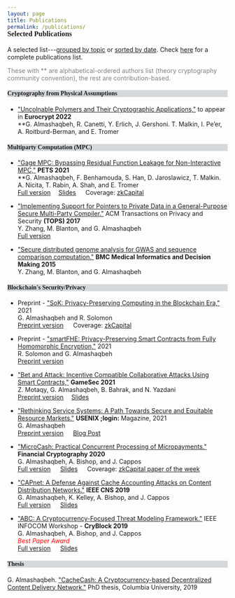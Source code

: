 ```yaml
---
layout: page
title: Publications
permalink: /publications/
---
```


<h3 style="font-family: 'Comic Sans MS'; margin-top: -30px;">Selected Publications</h3>

A selected list---[grouped by topic](https://ghadaalmashaqbeh.github.io/publications/) or [sorted by date](https://ghadaalmashaqbeh.github.io/publications/by-date/). Check [here](https://scholar.google.com/citations?hl=en&user=QKIkII0AAAAJ&view_op=list_works&sortby=pubdate) for a complete publications list.<br/>

<span style="color:grey;font-size:14px;">These with \*\* are alphabetical-ordered authors list (theory cryptography community convention), the rest are contribution-based.</span> 


<h4 style="font-family: 'Comic Sans MS'; background-color:rgb(213, 216, 220);">Cryptography from Physical Assumptions</h4> 

* ["Uncolnable Polymers and Their Cryptographic Applications,"]() to appear in **Eurocrypt 2022**<br/>
  \*\*G. Almashaqbeh, R. Canetti, Y. Erlich, J. Gershoni. T. Malkin, I. Pe’er, A. Roitburd-Berman, and E. Tromer<br/>

<h4 style="font-family: 'Comic Sans MS'; background-color:rgb(213, 216, 220);">Multiparty Computation (MPC)</h4> 

* ["Gage MPC: Bypassing Residual Function Leakage for Non-Interactive MPC,"](https://sciendo.com/article/10.2478/popets-2021-0083) **PETS 2021**<br/>
  \*\*G. Almashaqbeh, F. Benhamouda, S. Han, D. Jaroslawicz, T. Malkin. A. Nicita, T. Rabin, A. Shah, and E. Tromer<br/>
  [Full version](https://eprint.iacr.org/2021/256)&emsp; [Slides](../slides/gagempc-pets-2021.pdf) &emsp; Coverage: [zkCapital](https://zkcapital.substack.com/p/this-week-in-blockchain-research-fb6)

* ["Implementing Support for Pointers to Private Data in a General-Purpose Secure Multi-Party Compiler."](https://dl.acm.org/citation.cfm?id=3154600) ACM Transactions on Privacy and Security **(TOPS) 2017** <br/>
  Y. Zhang, M. Blanton, and G. Almashaqbeh <br/>
  [Full version](https://arxiv.org/abs/1509.01763)
  
* ["Secure distributed genome analysis for GWAS and sequence comparison computation."](https://bmcmedinformdecismak.biomedcentral.com/articles/10.1186/1472-6947-15-S5-S4) **BMC Medical Informatics and Decision Making 2015** <br/>
Y. Zhang, M. Blanton, and G. Almashaqbeh 


<h4 style="font-family: 'Comic Sans MS'; background-color:rgb(213, 216, 220);">Blockchain's Security/Privacy</h4> 

* Preprint - ["SoK: Privacy-Preserving Computing in the Blockchain Era,"]() 2021<br/>
  G. Almashaqbeh and R. Solomon <br/>
  [Preprint version](https://eprint.iacr.org/2021/727.pdf) &emsp; Coverage: [zkCapital](https://zkcapital.substack.com/p/this-week-in-blockchain-research-def)

* Preprint - ["smartFHE: Privacy-Preserving Smart Contracts from Fully Homomorphic Encryption,"]() 2021<br/>
  R. Solomon and G. Almashaqbeh <br/>
  [Preprint version](https://eprint.iacr.org/2021/133)

* ["Bet and Attack: Incentive Compatible Collaborative Attacks Using Smart Contracts,"](https://link.springer.com/chapter/10.1007/978-3-030-90370-1_16) **GameSec 2021**<br/>
  Z. Motaqy, G. Almashaqbeh, B. Bahrak, and N. Yazdani <br/>
  [Preprint version](https://arxiv.org/pdf/2010.12280.pdf)&emsp; [Slides](../slides/gamesec21.pdf) 

* ["Rethinking Service Systems: A Path Towards Secure and Equitable Resource Markets."](https://www.usenix.org/publications/loginonline/rethinking-service-systems) **USENIX ;login:** Magazine, 2021<br/>
  G. Almashaqbeh<br/> 
  [Preprint version](./preprint/almashaqbeh-login-21.pdf) &emsp; [Blog Post](https://blog.nucypher.com/the-path-towards-building-decentralized-services/)

* ["MicroCash: Practical Concurrent Processing of Micropayments."](https://link.springer.com/chapter/10.1007/978-3-030-51280-4_13) **Financial Cryptography 2020**<br/>
  G. Almashaqbeh, A. Bishop, and J. Cappos<br/>
  [Full version](https://arxiv.org/abs/1911.08520) &emsp; [Slides](../slides/microcash-fc-2020.pdf) &emsp; Coverage: [zkCapital paper of the week](https://zkcapital.substack.com/p/this-week-in-blockchain-research-92a)
  
* ["CAPnet: A Defense Against Cache Accounting Attacks on Content Distribution Networks."](https://ieeexplore.ieee.org/document/8802825) **IEEE CNS 2019** <br/>
  G. Almashaqbeh, K. Kelley, A. Bishop, and J. Cappos <br/>
  [Full version](https://arxiv.org/abs/1906.10272) &emsp; [Slides](../slides/capnet-cns-2019.pdf)

* ["ABC: A Cryptocurrency-Focused Threat Modeling Framework."](https://ieeexplore.ieee.org/document/8845101) IEEE INFOCOM Workshop - **CryBlock 2019**  <br/>
  G. Almashaqbeh, A. Bishop, and J. Cappos <br/>
  <span style="color: red;">_Best Paper Award_</span> <br/>
  [Full version](https://arxiv.org/abs/1903.03422) &emsp; [Slides](../slides/abc-cryblock-2019.pdf) 


<h4 style="font-family: 'Comic Sans MS'; background-color:rgb(213, 216, 220);">Thesis</h4> 

G. Almashaqbeh. ["CacheCash: A Cryptocurrency-based Decentralized Content Delivery Network."](https://academiccommons.columbia.edu/doi/10.7916/d8-kmv2-7n57) PhD thesis, Columbia University, 2019


